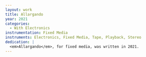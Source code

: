 ```yaml
---
layout: work
title: Allargando
year: 2021
categories:
  - With Electronics
instrumentation: Fixed Media
instruments: Electronics, Fixed Media, Tape, Playback, Stereo
dedication: |
  <em>Allargando</em>, for fixed media, was written in 2021.
---
```

